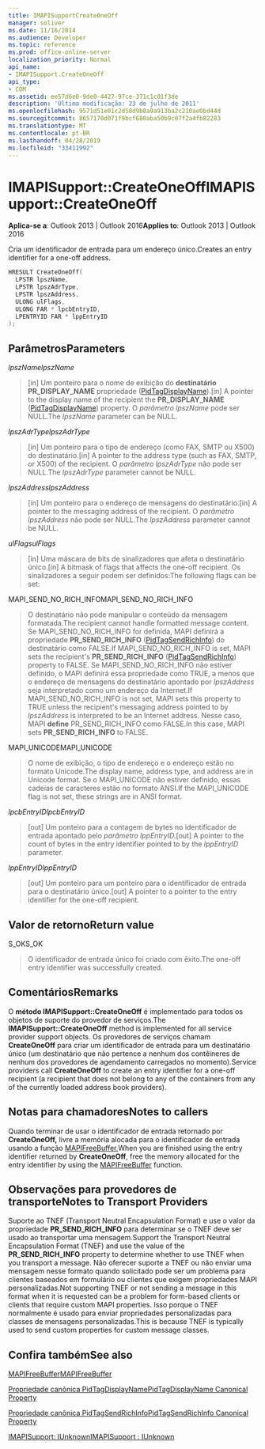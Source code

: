 ```yaml
---
title: IMAPISupportCreateOneOff
manager: soliver
ms.date: 11/16/2014
ms.audience: Developer
ms.topic: reference
ms.prod: office-online-server
localization_priority: Normal
api_name:
- IMAPISupport.CreateOneOff
api_type:
- COM
ms.assetid: ee57d6e0-9de0-4427-97ce-371c1c01f3de
description: 'Última modificação: 23 de julho de 2011'
ms.openlocfilehash: 9571d51e01c2d58d9b8a9a913ba2c210ae0bd44d
ms.sourcegitcommit: 8657170d071f9bcf680aba50b9c07f2a4fb82283
ms.translationtype: MT
ms.contentlocale: pt-BR
ms.lasthandoff: 04/28/2019
ms.locfileid: "33411992"
---
```

# <a name="imapisupportcreateoneoff"></a><span data-ttu-id="8c9a6-103">IMAPISupport::CreateOneOff</span><span class="sxs-lookup"><span data-stu-id="8c9a6-103">IMAPISupport::CreateOneOff</span></span>

  
  
<span data-ttu-id="8c9a6-104">**Aplica-se a**: Outlook 2013 | Outlook 2016</span><span class="sxs-lookup"><span data-stu-id="8c9a6-104">**Applies to**: Outlook 2013 | Outlook 2016</span></span> 
  
<span data-ttu-id="8c9a6-105">Cria um identificador de entrada para um endereço único.</span><span class="sxs-lookup"><span data-stu-id="8c9a6-105">Creates an entry identifier for a one-off address.</span></span>
  
```cpp
HRESULT CreateOneOff(
  LPSTR lpszName,
  LPSTR lpszAdrType,
  LPSTR lpszAddress,
  ULONG ulFlags,
  ULONG FAR * lpcbEntryID,
  LPENTRYID FAR * lppEntryID
);
```

## <a name="parameters"></a><span data-ttu-id="8c9a6-106">Parâmetros</span><span class="sxs-lookup"><span data-stu-id="8c9a6-106">Parameters</span></span>

 <span data-ttu-id="8c9a6-107">_lpszName_</span><span class="sxs-lookup"><span data-stu-id="8c9a6-107">_lpszName_</span></span>
  
> <span data-ttu-id="8c9a6-108">[in] Um ponteiro para o nome de exibição do **destinatário PR_DISPLAY_NAME** propriedade ([PidTagDisplayName](pidtagdisplayname-canonical-property.md)).</span><span class="sxs-lookup"><span data-stu-id="8c9a6-108">[in] A pointer to the display name of the recipient the **PR_DISPLAY_NAME** ([PidTagDisplayName](pidtagdisplayname-canonical-property.md)) property.</span></span> <span data-ttu-id="8c9a6-109">O  _parâmetro lpszName_ pode ser NULL.</span><span class="sxs-lookup"><span data-stu-id="8c9a6-109">The  _lpszName_ parameter can be NULL.</span></span> 
    
 <span data-ttu-id="8c9a6-110">_lpszAdrType_</span><span class="sxs-lookup"><span data-stu-id="8c9a6-110">_lpszAdrType_</span></span>
  
> <span data-ttu-id="8c9a6-111">[in] Um ponteiro para o tipo de endereço (como FAX, SMTP ou X500) do destinatário.</span><span class="sxs-lookup"><span data-stu-id="8c9a6-111">[in] A pointer to the address type (such as FAX, SMTP, or X500) of the recipient.</span></span> <span data-ttu-id="8c9a6-112">O  _parâmetro lpszAdrType_ não pode ser NULL.</span><span class="sxs-lookup"><span data-stu-id="8c9a6-112">The  _lpszAdrType_ parameter cannot be NULL.</span></span> 
    
 <span data-ttu-id="8c9a6-113">_lpszAddress_</span><span class="sxs-lookup"><span data-stu-id="8c9a6-113">_lpszAddress_</span></span>
  
> <span data-ttu-id="8c9a6-114">[in] Um ponteiro para o endereço de mensagens do destinatário.</span><span class="sxs-lookup"><span data-stu-id="8c9a6-114">[in] A pointer to the messaging address of the recipient.</span></span> <span data-ttu-id="8c9a6-115">O  _parâmetro lpszAddress_ não pode ser NULL.</span><span class="sxs-lookup"><span data-stu-id="8c9a6-115">The  _lpszAddress_ parameter cannot be NULL.</span></span> 
    
 <span data-ttu-id="8c9a6-116">_ulFlags_</span><span class="sxs-lookup"><span data-stu-id="8c9a6-116">_ulFlags_</span></span>
  
> <span data-ttu-id="8c9a6-117">[in] Uma máscara de bits de sinalizadores que afeta o destinatário único.</span><span class="sxs-lookup"><span data-stu-id="8c9a6-117">[in] A bitmask of flags that affects the one-off recipient.</span></span> <span data-ttu-id="8c9a6-118">Os sinalizadores a seguir podem ser definidos:</span><span class="sxs-lookup"><span data-stu-id="8c9a6-118">The following flags can be set:</span></span>
    
<span data-ttu-id="8c9a6-119">MAPI_SEND_NO_RICH_INFO</span><span class="sxs-lookup"><span data-stu-id="8c9a6-119">MAPI_SEND_NO_RICH_INFO</span></span> 
  
> <span data-ttu-id="8c9a6-120">O destinatário não pode manipular o conteúdo da mensagem formatada.</span><span class="sxs-lookup"><span data-stu-id="8c9a6-120">The recipient cannot handle formatted message content.</span></span> <span data-ttu-id="8c9a6-121">Se MAPI_SEND_NO_RICH_INFO for definida, MAPI definirá a propriedade **PR_SEND_RICH_INFO** ([PidTagSendRichInfo](pidtagsendrichinfo-canonical-property.md)) do destinatário como FALSE.</span><span class="sxs-lookup"><span data-stu-id="8c9a6-121">If MAPI_SEND_NO_RICH_INFO is set, MAPI sets the recipient's **PR_SEND_RICH_INFO** ([PidTagSendRichInfo](pidtagsendrichinfo-canonical-property.md)) property to FALSE.</span></span> <span data-ttu-id="8c9a6-122">Se MAPI_SEND_NO_RICH_INFO não estiver definido, o MAPI definirá essa propriedade como TRUE, a menos que o endereço de mensagens do destinatário apontado por  _lpszAddress_ seja interpretado como um endereço da Internet.</span><span class="sxs-lookup"><span data-stu-id="8c9a6-122">If MAPI_SEND_NO_RICH_INFO is not set, MAPI sets this property to TRUE unless the recipient's messaging address pointed to by  _lpszAddress_ is interpreted to be an Internet address.</span></span> <span data-ttu-id="8c9a6-123">Nesse caso, MAPI **define** PR_SEND_RICH_INFO como FALSE.</span><span class="sxs-lookup"><span data-stu-id="8c9a6-123">In this case, MAPI sets **PR_SEND_RICH_INFO** to FALSE.</span></span> 
    
<span data-ttu-id="8c9a6-124">MAPI_UNICODE</span><span class="sxs-lookup"><span data-stu-id="8c9a6-124">MAPI_UNICODE</span></span> 
  
> <span data-ttu-id="8c9a6-125">O nome de exibição, o tipo de endereço e o endereço estão no formato Unicode.</span><span class="sxs-lookup"><span data-stu-id="8c9a6-125">The display name, address type, and address are in Unicode format.</span></span> <span data-ttu-id="8c9a6-126">Se o MAPI_UNICODE não estiver definido, essas cadeias de caracteres estão no formato ANSI.</span><span class="sxs-lookup"><span data-stu-id="8c9a6-126">If the MAPI_UNICODE flag is not set, these strings are in ANSI format.</span></span>
    
 <span data-ttu-id="8c9a6-127">_lpcbEntryID_</span><span class="sxs-lookup"><span data-stu-id="8c9a6-127">_lpcbEntryID_</span></span>
  
> <span data-ttu-id="8c9a6-128">[out] Um ponteiro para a contagem de bytes no identificador de entrada apontado pelo _parâmetro lppEntryID._</span><span class="sxs-lookup"><span data-stu-id="8c9a6-128">[out] A pointer to the count of bytes in the entry identifier pointed to by the  _lppEntryID_ parameter.</span></span> 
    
 <span data-ttu-id="8c9a6-129">_lppEntryID_</span><span class="sxs-lookup"><span data-stu-id="8c9a6-129">_lppEntryID_</span></span>
  
> <span data-ttu-id="8c9a6-130">[out] Um ponteiro para um ponteiro para o identificador de entrada para o destinatário único.</span><span class="sxs-lookup"><span data-stu-id="8c9a6-130">[out] A pointer to a pointer to the entry identifier for the one-off recipient.</span></span>
    
## <a name="return-value"></a><span data-ttu-id="8c9a6-131">Valor de retorno</span><span class="sxs-lookup"><span data-stu-id="8c9a6-131">Return value</span></span>

<span data-ttu-id="8c9a6-132">S_OK</span><span class="sxs-lookup"><span data-stu-id="8c9a6-132">S_OK</span></span> 
  
> <span data-ttu-id="8c9a6-133">O identificador de entrada único foi criado com êxito.</span><span class="sxs-lookup"><span data-stu-id="8c9a6-133">The one-off entry identifier was successfully created.</span></span>
    
## <a name="remarks"></a><span data-ttu-id="8c9a6-134">Comentários</span><span class="sxs-lookup"><span data-stu-id="8c9a6-134">Remarks</span></span>

<span data-ttu-id="8c9a6-135">O **método IMAPISupport::CreateOneOff** é implementado para todos os objetos de suporte do provedor de serviços.</span><span class="sxs-lookup"><span data-stu-id="8c9a6-135">The **IMAPISupport::CreateOneOff** method is implemented for all service provider support objects.</span></span> <span data-ttu-id="8c9a6-136">Os provedores de serviços chamam **CreateOneOff** para criar um identificador de entrada para um destinatário único (um destinatário que não pertence a nenhum dos contêineres de nenhum dos provedores de agendamento carregados no momento).</span><span class="sxs-lookup"><span data-stu-id="8c9a6-136">Service providers call **CreateOneOff** to create an entry identifier for a one-off recipient (a recipient that does not belong to any of the containers from any of the currently loaded address book providers).</span></span> 
  
## <a name="notes-to-callers"></a><span data-ttu-id="8c9a6-137">Notas para chamadores</span><span class="sxs-lookup"><span data-stu-id="8c9a6-137">Notes to callers</span></span>

<span data-ttu-id="8c9a6-138">Quando terminar de usar o identificador de entrada retornado por **CreateOneOff,** livre a memória alocada para o identificador de entrada usando a função [MAPIFreeBuffer.](mapifreebuffer.md)</span><span class="sxs-lookup"><span data-stu-id="8c9a6-138">When you are finished using the entry identifier returned by **CreateOneOff**, free the memory allocated for the entry identifier by using the [MAPIFreeBuffer](mapifreebuffer.md) function.</span></span> 
  
## <a name="notes-to-transport-providers"></a><span data-ttu-id="8c9a6-139">Observações para provedores de transporte</span><span class="sxs-lookup"><span data-stu-id="8c9a6-139">Notes to Transport Providers</span></span>

<span data-ttu-id="8c9a6-140">Suporte ao TNEF (Transport Neutral Encapsulation Format) e use o valor da propriedade **PR_SEND_RICH_INFO** para determinar se o TNEF deve ser usado ao transportar uma mensagem.</span><span class="sxs-lookup"><span data-stu-id="8c9a6-140">Support the Transport Neutral Encapsulation Format (TNEF) and use the value of the **PR_SEND_RICH_INFO** property to determine whether to use TNEF when you transport a message.</span></span> <span data-ttu-id="8c9a6-141">Não oferecer suporte a TNEF ou não enviar uma mensagem nesse formato quando solicitado pode ser um problema para clientes baseados em formulário ou clientes que exigem propriedades MAPI personalizadas.</span><span class="sxs-lookup"><span data-stu-id="8c9a6-141">Not supporting TNEF or not sending a message in this format when it is requested can be a problem for form-based clients or clients that require custom MAPI properties.</span></span> <span data-ttu-id="8c9a6-142">Isso porque o TNEF normalmente é usado para enviar propriedades personalizadas para classes de mensagens personalizadas.</span><span class="sxs-lookup"><span data-stu-id="8c9a6-142">This is because TNEF is typically used to send custom properties for custom message classes.</span></span> 
  
## <a name="see-also"></a><span data-ttu-id="8c9a6-143">Confira também</span><span class="sxs-lookup"><span data-stu-id="8c9a6-143">See also</span></span>



[<span data-ttu-id="8c9a6-144">MAPIFreeBuffer</span><span class="sxs-lookup"><span data-stu-id="8c9a6-144">MAPIFreeBuffer</span></span>](mapifreebuffer.md)
  
[<span data-ttu-id="8c9a6-145">Propriedade canônica PidTagDisplayName</span><span class="sxs-lookup"><span data-stu-id="8c9a6-145">PidTagDisplayName Canonical Property</span></span>](pidtagdisplayname-canonical-property.md)
  
[<span data-ttu-id="8c9a6-146">Propriedade canônica PidTagSendRichInfo</span><span class="sxs-lookup"><span data-stu-id="8c9a6-146">PidTagSendRichInfo Canonical Property</span></span>](pidtagsendrichinfo-canonical-property.md)
  
[<span data-ttu-id="8c9a6-147">IMAPISupport: IUnknown</span><span class="sxs-lookup"><span data-stu-id="8c9a6-147">IMAPISupport : IUnknown</span></span>](imapisupportiunknown.md)

